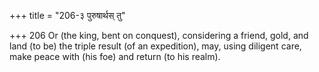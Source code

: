 +++
title = "206-३ पुरुषार्थस् तु"

+++
206	Or (the king, bent on conquest), considering a friend, gold, and land (to be) the triple result (of an expedition), may, using diligent care, make peace with (his foe) and return (to his realm).